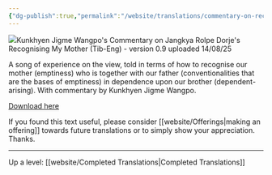 ```yaml
---
{"dg-publish":true,"permalink":"/website/translations/commentary-on-recognising-my-mother/"}
---
```


<img src="/pdf/mother_icon.png" class="gyurme-pic">Kunkhyen Jigme Wangpo's Commentary on Jangkya Rolpe Dorje's Recognising My Mother (Tib-Eng) - version 0.9 uploaded 14/08/25

A song of experience on the view, told in terms of how to recognise our mother (emptiness) who is together with our father (conventionalities that are the bases of emptiness) in dependence upon our brother (dependent-arising). With commentary by Kunkhyen Jigme Wangpo.

<a href="/pdf/Commentary%20on%20Recognising%20My%20Mother.pdf" download>Download here</a>

If you found this text useful, please consider [[website/Offerings\|making an offering]] towards future translations or to simply show your appreciation. Thanks.


---
Up a level: [[website/Completed Translations\|Completed Translations]]